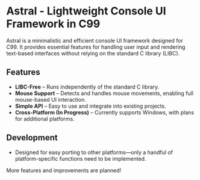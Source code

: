 # Astral - Lightweight Console UI Framework in C99

Astral is a minimalistic and efficient console UI framework designed for C99. It provides essential features for handling user input and rendering text-based interfaces without relying on the standard C library (LIBC).

## Features
- **LIBC-Free** – Runs independently of the standard C library.
- **Mouse Support** – Detects and handles mouse movements, enabling full mouse-based UI interaction.
- **Simple API** – Easy to use and integrate into existing projects.
- **Cross-Platform (In Progress)** – Currently supports Windows, with plans for additional platforms.

## Development
- Designed for easy porting to other platforms—only a handful of platform-specific functions need to be implemented.

More features and improvements are planned!
